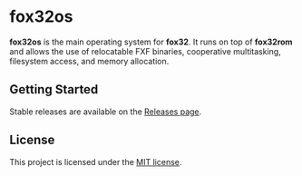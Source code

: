 # fox32os

**fox32os** is the main operating system for **fox32**. It runs on top of **fox32rom** and allows the use of relocatable FXF binaries, cooperative multitasking, filesystem access, and memory allocation.

## Getting Started

Stable releases are available on the [Releases page](https://github.com/fox32-arch/fox32os/releases).

## License
This project is licensed under the [MIT license](LICENSE).
